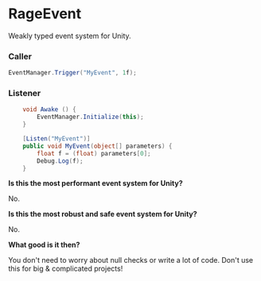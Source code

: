 RageEvent
=========

Weakly typed event system for Unity.

### Caller
```C#
EventManager.Trigger("MyEvent", 1f);
```

### Listener
```C#
	void Awake () {
		EventManager.Initialize(this);
	}

	[Listen("MyEvent")]
	public void MyEvent(object[] parameters) {
		float f = (float) parameters[0];
		Debug.Log(f);
	}
```

**Is this the most performant event system for Unity?**

No.

**Is this the most robust and safe event system for Unity?**

No.

**What good is it then?**

You don't need to worry about null checks or write a lot of code. Don't use this for big & complicated projects!

